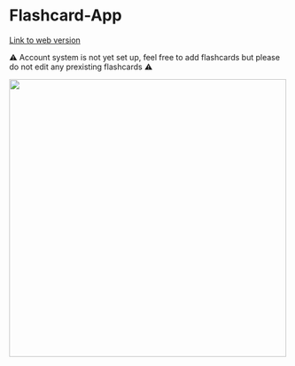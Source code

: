 # Flashcard-App
[Link to web version](https://flashcard-app-fe54f.web.app)<br/>

⚠️ Account system is not yet set up, feel free to add flashcards but please do not edit any prexisting flashcards ⚠️ <br/>

<img height="500" src="https://github.com/user-attachments/assets/5f38acf1-49d8-4441-9ed6-427fc03fed23">
